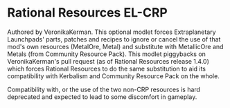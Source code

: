 # Rational Resources EL-CRP

Authored by VeronikaKerman. This optional modlet forces Extraplanetary Launchpads' parts, patches and recipes to ignore or cancel the use of that mod's own resources (MetalOre, Metal) and substitute with MetallicOre and Metals (from Community Resource Pack). This modlet piggybacks on VeronikaKerman's pull request (as of Rational Resources release 1.4.0) which forces Rational Resources to do the same substitution to aid its compatibility with Kerbalism and Community Resource Pack on the whole.

Compatibility with, or the use of the two non-CRP resources is hard deprecated and expected to lead to some discomfort in gameplay.